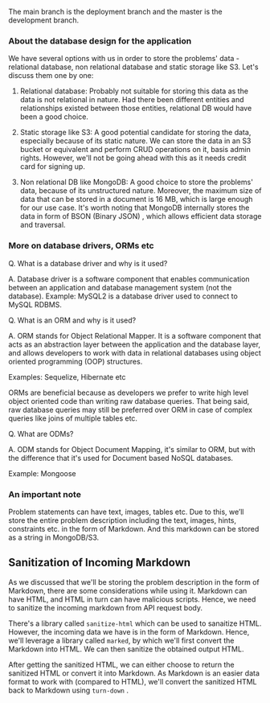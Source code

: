 The main branch is the deployment branch and the master is the development branch.

### About the database design for the application ###

We have several options with us in order to store the problems' data - relational database, non relational database and static storage like S3. Let's discuss them one by one:

1. Relational database: Probably not suitable for storing this data as the data is not relational in nature. Had there been different entities and relationships existed between those entities, relational DB would have been a good choice. 

2. Static storage like S3: A good potential candidate for storing the data, especially because of its static nature. We can store the data in an S3 bucket or equivalent and perform CRUD operations on it, basis admin rights. However, we'll not be going ahead with this as it needs credit card for signing up.

3. Non relational DB like MongoDB: A good choice to store the problems' data, because of its unstructured nature. Moreover, the maximum size of data that can be stored in a document is 16 MB, which is large enough for our use case. It's worth noting that MongoDB internally stores the data in form of BSON (Binary JSON) , which allows efficient data storage and traversal.

### More on database drivers, ORMs etc ###

Q. What is a database driver and why is it used?

A. Database driver is a software component that enables communication between an application and database management system (not the database). Example: MySQL2 is a database driver used to connect to MySQL RDBMS.

Q. What is an ORM and why is it used?

A. ORM stands for Object Relational Mapper. It is a software component that acts as an abstraction layer between the application and the database layer, and allows developers to work with data in relational databases using object oriented programming (OOP) structures.

Examples: Sequelize, Hibernate etc

ORMs are beneficial because as developers we prefer to write high level object oriented code than writing raw database queries. That being said, raw database queries may still be preferred over ORM in case of complex queries like joins of multiple tables etc.

Q. What are ODMs?

A. ODM stands for Object Document Mapping, it's similar to ORM, but with the difference that it's used for Document based NoSQL databases.

Example: Mongoose

### An important note ###

Problem statements can have text, images, tables etc. Due to this, we’ll store the entire problem description including the text, images, hints, constraints etc. in the form of Markdown. And this markdown can be stored as a string in MongoDB/S3.

## Sanitization of Incoming Markdown ###

As we discussed that we'll be storing the problem description in the form of Markdown, there are some considerations while using it. Markdown can have HTML, and HTML in turn can have malicious scripts. Hence, we need to sanitize the incoming markdown from API request body.

There's a library called `sanitize-html` which can be used to sanaitize HTML. However, the incoming data we have is in the form of Markdown. Hence, we'll leverage a library called `marked`, by which we'll first convert the Markdown into HTML. We can then sanitize the obtained output HTML.

After getting the sanitized HTML, we can either choose to return the sanitized HTML or convert it into Markdown. As Markdown is an easier data format to work with (compared to HTML), we'll convert the sanitized HTML back to Markdown using `turn-down` .